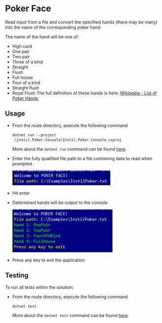 # Poker Face
Read input from a file and convert the specified hands (there may be many) into the name of the corresponding poker hand. 

The name of the hand will be one of:
* High card
* One pair
* Two pair
* Three of a kind
* Straight
* Flush
* Full house
* Four of a kind
* Straight flush
* Royal Flush
The full definition of these hands is here: [Wikipedia - List of Poker Hands](http://en.wikipedia.org/wiki/List_of_poker_hands)

## Usage
* From the route directory, execute the following command
  ```shell
  dotnet run --project .\Instil.Poker.Console\Instil.Poker.Console.csproj
  ```
  More about the `dotnet run` command can be found [here](https://docs.microsoft.com/en-us/dotnet/core/tools/dotnet-run).

* Enter the fully qualified file path to a file containing data to read when prompted.
  
  ![Enter file path](./Assets/EnterFilePath.png)

* Hit enter
* Determined hands will be output to the console
  
  ![Console output](./Assets/ConsoleOutput.png)

* Press any key to exit the application 

## Testing
To run all tests within the solution:
* From the route directory, execute the following command
  ```shell
  dotnet test
  ```
  More about the `dotnet test` command can be found [here](https://docs.microsoft.com/en-us/dotnet/core/tools/dotnet-test).
  